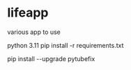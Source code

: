 # lifeapp
various app to use


python 3.11
pip install -r requirements.txt

pip install --upgrade pytubefix